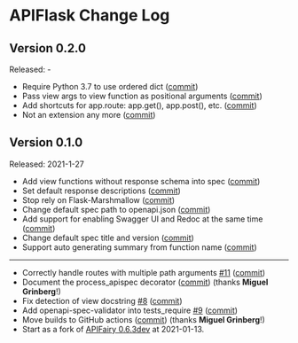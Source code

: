 # APIFlask Change Log

## Version 0.2.0
Released: -

- Require Python 3.7 to use ordered dict ([commit](https://github.com/greyli/apiflask/commit/557a7e649b64aef8f4b8596a4af175524d108ff4))
- Pass view args to view function as positional arguments ([commit](https://github.com/greyli/apiflask/commit/15c66f3ba97310ed10c851721177e6c504a87317))
- Add shortcuts for app.route: app.get(), app.post(), etc. ([commit](https://github.com/greyli/apiflask/commit/48bc1246628e53573c811def4a909be0faa9dcfb))
- Not an extension any more ([commit](https://github.com/greyli/apiflask/commit/ecaec37544524deb8b2ce445d4a3cbf990ff95cb))

## Version 0.1.0
Released: 2021-1-27

- Add view functions without response schema into spec ([commit](https://github.com/greyli/apiflask/commit/aabf427590227001e0e443d8d6a3bf5f56dc5964))       
- Set default response descriptions ([commit](https://github.com/greyli/apiflask/commit/b9edf9e8f5731a8f45b359f6a101b4d39ba3f2f5))
- Stop rely on Flask-Marshmallow ([commit](https://github.com/greyli/apiflask/commit/cce7a0b8b97f345e087973b127c6d25c884dbc8f))
- Change default spec path to openapi.json ([commit](https://github.com/greyli/apiflask/commit/09d0d278a1fc27fa5868ef5848f3931bd8f76ef4))
- Add support for enabling Swagger UI and Redoc at the same time ([commit](https://github.com/greyli/apiflask/commit/d5176418b8c22e523d8b82e1f9af8f2403fa70bb))
- Change default spec title and version ([commit](https://github.com/greyli/apiflask/commit/0953c310327539f96bcdfad142772c7800285d56))
- Support auto generating summary from function name ([commit](https://github.com/greyli/apiflask/commit/d3d7cc2f63f3cf26466e42d68a03b4d96bf2fd97))

---

- Correctly handle routes with multiple path arguments [#11](https://github.com/greyli/apiflask/issues/11) ([commit](https://github.com/greyli/apiflask/commit/898b2f1f6bb7de5b5125162fe17879e4d1734dee))
- Document the process_apispec decorator ([commit](https://github.com/greyli/apiflask/commit/fd22e11302da82e4aed58e5793efa997d113dc74)) (thanks **Miguel Grinberg**!)
- Fix detection of view docstring [#8](https://github.com/greyli/apiflask/issues/8) ([commit](https://github.com/greyli/apiflask/commit/4dd8568f037b27a54bb1b57a4ea27580f97cf786))  
- Add openapi-spec-validator into tests_require [#9](https://github.com/greyli/apiflask/issues/9) ([commit](https://github.com/greyli/apiflask/commit/faf551cd2bb224c33f5f6cfc94b2cb34a5249bf6))
- Move builds to GitHub actions ([commit](https://github.com/greyli/apiflask/commit/b8cec62a7d719b6dd51b69dbf8f983b61459be94)) (thanks **Miguel Grinberg**!)
- Start as a fork of [APIFairy 0.6.3dev](https://github.com/miguelgrinberg/APIFairy) at 2021-01-13.
